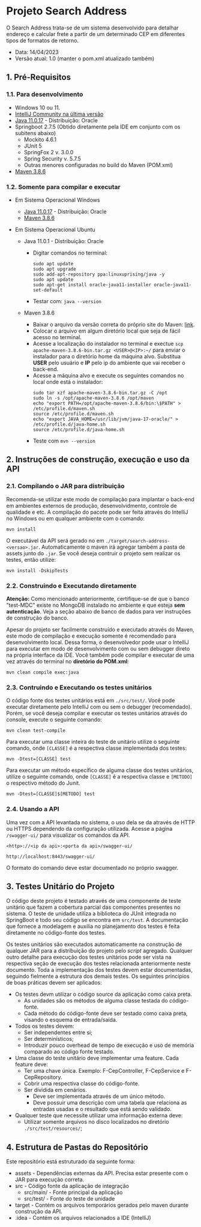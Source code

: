 # Projeto Search Address <!-- omit in toc -->

O Search Address trata-se de um sistema desenvolvido para detalhar endereço e calcular frete a partir de um determinado CEP em diferentes tipos de formatos de retorno.

* Data: 14/04/2023
* Versão atual: 1.0 (manter o pom.xml atualizado também)

## 1. Pré-Requisitos

### 1.1. Para desenvolvimento

* Windows 10 ou 11.
* [IntelliJ Community na última versão](https://www.jetbrains.com/idea/download/#section=windows)
* [Java 11.0.17](https://www.oracle.com/br/java/technologies/javase/jdk11-archive-downloads.html) - Distribuição: Oracle
* Springboot 2.7.5 (Obtido diretamente pela IDE em conjunto com os subitens abaixo)
    * Mockito 4.6.1
    * JUnit 5
    * SpringFox 2 v. 3.0.0
    * Spring Security v. 5.7.5
    * Outras menores configuradas no build do Maven (POM.xml)
* [Maven 3.8.6](https://maven.apache.org/download.cgi)

### 1.2. Somente para compilar e executar

* Em Sistema Operacional Windows
    * [Java 11.0.17](https://www.oracle.com/br/java/technologies/javase/jdk11-archive-downloads.html) - Distribuição: Oracle
    * [Maven 3.8.6](https://maven.apache.org/download.cgi)

* Em Sistema Operacional Ubuntu
    * Java 11.0.1 - Distribuição: Oracle
        * Digitar comandos no terminal:
          ```
          sudo apt update
          sudo apt upgrade
          sudo add-apt-repository ppa:linuxuprising/java -y
          sudo apt update
          sudo apt-get install oracle-java11-installer oracle-java11-set-default
          ```
        * Testar com: `java --version`

    * Maven 3.8.6
        * Baixar o arquivo da versão correta do próprio site do Maven: [link](https://maven.apache.org/download.cgi).
        * Colocar o arquivo em algum diretório local que seja de fácil acesso no terminal.
        * Acesse a localização do instalador no terminal e exectue `scp apache-maven-3.8.6-bin.tar.gz <USER>@<IP>:~/` para enviar o instalador para o diretório home da máquina alvo. Substitua **USER** pelo usuário e **IP** pelo ip do ambiente que vai receber o back-end.
        * Acesse a máquina alvo e execute os seguintes comandos no local onde está o instalador:
          ``` 
          sudo tar xzf apache-maven-3.8.6-bin.tar.gz -C /opt
          sudo ln -s /opt/apache-maven-3.8.6 /opt/maven
          echo "export PATH=/opt/apache-maven-3.8.6/bin:\$PATH" > /etc/profile.d/maven.sh
          source /etc/profile.d/maven.sh
          echo "export JAVA_HOME=/usr/lib/jvm/java-17-oracle/" > /etc/profile.d/java-home.sh
          source /etc/profile.d/java-home.sh
          ```
        * Teste com `mvn --version`

## 2. Instruções de construção, execução e uso da API

### 2.1. Compilando o JAR para distribuição

Recomenda-se utilizar este modo de compilação para implantar o back-end em ambientes externos de produção, desenvolvidmento, controle de qualidade e etc. A compilação do pacote pode ser feita através do IntelliJ no Windows ou em qualquer ambiente com o comando:

```
mvn install
```

O executável da API será gerado no em `./target/search-address-<versao>.jar`. Automaticamente o maven irá agregar também a pasta de assets junto do `.jar`. Se você deseja contruir o projeto sem realizar os testes, então utilize:

```
mvn install -DskipTests
```

### 2.2. Construindo e Executando diretamente

**Atenção:** Como mencionado anteriormente, certifique-se de que o banco "test-MDC" existe no MongoDB instalado no ambiente e que esteja **sem autenticação**. Veja a seção abaixo de banco de dados para ver instruções de construção do banco.

Apesar do projeto ser facilmente construído e executado através do Maven, este modo de compilação e execução somente é recomendado para desenvolvimento local. Dessa forma, o desenvolvedor pode usar o IntelliJ para executar em modo de desenvolvimento com ou sem debugger direto na própria interface da IDE. Você também pode compilar e executar de uma vez através do terminal no **diretório do POM.xml**:

```
mvn clean compile exec:java
```

### 2.3. Contruindo e Executando os testes unitários

O código fonte dos testes unitários está em `./src/test/`. Você pode executar diretamente pelo IntelliJ com ou sem o debugger (recomendado). Porém, se você deseja compilar e executar os testes unitários através do console, execute o seguinte comando:

```
mvn clean test-compile
```

Para executar uma classe inteira do teste de unitário utilize o seguinte comando, onde `[CLASSE]` é a respectiva classe implementada dos testes:

```
mvn -Dtest=[CLASSE] test
```

Para executar um método específico de alguma classe dos testes unitários, utilize o seguinte comando, onde `[CLASSE]` é a respectiva classe e `[METODO]` o respectivo método do Junit.

```
mvn -Dtest=[CLASSE]$[METODO] test
```

### 2.4. Usando a API

Uma vez com a API levantada no sistema, o uso dela se da através de HTTP ou HTTPS dependendo da configuração utilizada. Acesse a página `/swagger-ui/` para visualizar os comandos da API.

```
<http>://<ip da api>:<porta da api>/swagger-ui/

http://localhost:8443/swagger-ui/
```

O formato do comando deve estar documentado no próprio swagger.

## 3. Testes Unitário do Projeto

O código deste projeto é testado através de uma componente de teste unitário que fazem a cobertura parcial das componentes presentes no sistema. O teste de unidade utiliza a biblioteca do JUnit integrada no SpringBoot e todo seu código se encontra em `src/test`. A documentação que fornece a modelagem e auxilia no planejamento dos testes é feita diretamente no código-fonte dos testes.

Os testes unitários são executados automaticamente na construção de qualquer JAR para a distribuição do projeto pelo *script* agregado. Qualquer outro detalhe para execução dos testes unitários pode ser vista na respectiva seção de execução dos testes relacionada anteriormente neste documento. Toda a implementação dos testes devem estar documentadas, seguindo fielmente a estrutura dos demais testes. Os seguintes princípios de boas práticas devem ser aplicados:

* Os testes devm utilizar o código source da aplicação como caixa preta.
    * As unidades são os métodos de alguma classe testada do código-fonte.
    * Cada método do código-fonte deve ser testado como caixa preta, visando o esquema de entrada/saída.
* Todos os testes devem:
    * Ser independentes entre si;
    * Ser determinísticos;
    * Introduzir pouco overhead de tempo de execução e uso de memória comparado ao código fonte testado.
* Uma classe do teste unitário deve implementar uma feature. Cada feature deve:
    * Ter uma chave única. Exemplo: F-CepController, F-CepService e F-CepRepository.
    * Cobrir uma respectiva classe do código-fonte.
    * Ser dividida em cenários.
        * Deve ser implementada através de um único método.
        * Deve possuir uma descrição com uma tabela que relaciona as entradas usadas e o resultado que está sendo validado.
* Qualquer teste que necessite utilizar uma informação externa deve:
    * Utilizar somente arquivos no disco localizados no diretório `./src/test/resources/`;

## 4. Estrutura de Pastas do Repositório

Este repositório está estruturado da seguinte forma:

* assets - Dependências externas da API. Precisa estar presente com o JAR para execução correta.
* src - Código fonte da aplicação de integração
    * src/main/ - Fonte principal da aplicação
    * src/test/ - Fonte do teste de unidade
* target - Contém os arquivos temporários gerados pelo maven durante construção da API.
* .idea - Contém os arquivos relacionados a IDE (IntelliJ)

